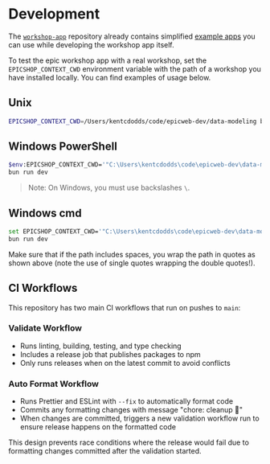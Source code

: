 # Development

The [`workshop-app`](https://github.com/epicweb-dev/workshop-app) repository
already contains simplified
[example apps](https://github.com/epicweb-dev/workshop-app/tree/main/packages/example)
you can use while developing the workshop app itself.

To test the epic workshop app with a real workshop, set the
`EPICSHOP_CONTEXT_CWD` environment variable with the path of a workshop you have
installed locally. You can find examples of usage below.

## Unix

```sh
EPICSHOP_CONTEXT_CWD=/Users/kentcdodds/code/epicweb-dev/data-modeling bun run dev
```

## Windows PowerShell

```sh
$env:EPICSHOP_CONTEXT_CWD='"C:\Users\kentcdodds\code\epicweb-dev\data-modeling"'
bun run dev
```

> Note: On Windows, you must use backslashes `\`.

## Windows cmd

```sh
set EPICSHOP_CONTEXT_CWD='"C:\Users\kentcdodds\code\epicweb-dev\data-modeling"'
bun run dev
```

Make sure that if the path includes spaces, you wrap the path in quotes as shown
above (note the use of single quotes wrapping the double quotes!).

## CI Workflows

This repository has two main CI workflows that run on pushes to `main`:

### Validate Workflow

- Runs linting, building, testing, and type checking
- Includes a release job that publishes packages to npm
- Only runs releases when on the latest commit to avoid conflicts

### Auto Format Workflow

- Runs Prettier and ESLint with `--fix` to automatically format code
- Commits any formatting changes with message "chore: cleanup 🧹"
- When changes are committed, triggers a new validation workflow run to ensure
  release happens on the formatted code

This design prevents race conditions where the release would fail due to
formatting changes committed after the validation started.

